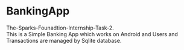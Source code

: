# BankingApp
The-Sparks-Founadtion-Internship-Task-2.                   
This is a Simple Banking App which works on Android and Users and Transactions are managed by Sqlite database.
